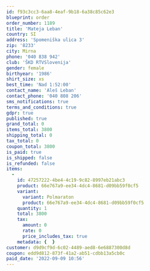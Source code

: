 ```yaml
---
id: f93c3cc3-6aa8-4eaf-9b18-6a38c85c62e3
blueprint: order
order_number: 1189
title: 'Mateja Leban'
country: SI
address: 'Spomeniška ulica 3'
zip: '8233'
city: Mirna
phone: '040 838 942'
club: 'ŠKD RTVSlovenija'
gender: female
birthyear: '1986'
shirt_size: xs
best_time: 'Nad 1:52:00'
contact_name: 'Aleš Leban'
contact_phone: '040 808 206'
sms_notifications: true
terms_and_conditions: true
gdpr: true
published: true
grand_total: 0
items_total: 3800
shipping_total: 0
tax_total: 0
coupon_total: 3800
is_paid: true
is_shipped: false
is_refunded: false
items:
  -
    id: 47257222-4be4-4c19-9c82-8997eb21abc3
    product: 66e767a9-ee34-4dc4-8681-d09bb59f0cf5
    variant:
      variant: Polmaraton
      product: 66e767a9-ee34-4dc4-8681-d09bb59f0cf5
    quantity: 1
    total: 3800
    tax:
      amount: 0
      rate: 0
      price_includes_tax: true
    metadata: {  }
customer: d9d9cf9d-6c02-4489-aed8-6e6887300d8d
coupon: edd9d812-873f-41a2-ab51-cdbb13a5cb0c
paid_date: '2022-09-09 10:56'
---
```

